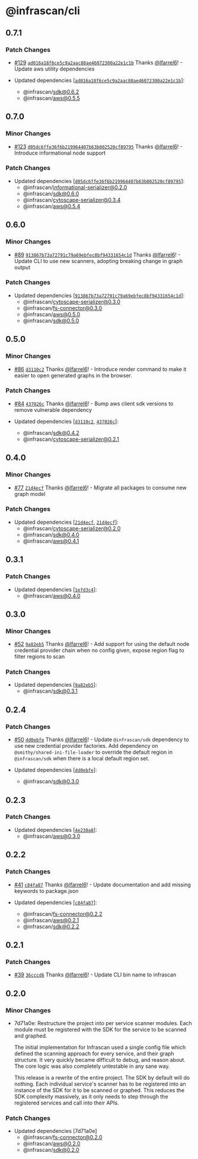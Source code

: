 # @infrascan/cli

## 0.7.1

### Patch Changes

- [#129](https://github.com/infrascan/infrascan/pull/129) [`ad016a18f6ce5c9a2aac88ae46072300a22e1c1b`](https://github.com/infrascan/infrascan/commit/ad016a18f6ce5c9a2aac88ae46072300a22e1c1b) Thanks [@lfarrel6](https://github.com/lfarrel6)! - Update aws utility dependencies

- Updated dependencies [[`ad016a18f6ce5c9a2aac88ae46072300a22e1c1b`](https://github.com/infrascan/infrascan/commit/ad016a18f6ce5c9a2aac88ae46072300a22e1c1b)]:
  - @infrascan/sdk@0.6.2
  - @infrascan/aws@0.5.5

## 0.7.0

### Minor Changes

- [#123](https://github.com/infrascan/infrascan/pull/123) [`d05dc6ffe36f6b219964407b63b002520cf89795`](https://github.com/infrascan/infrascan/commit/d05dc6ffe36f6b219964407b63b002520cf89795) Thanks [@lfarrel6](https://github.com/lfarrel6)! - Introduce informational node support

### Patch Changes

- Updated dependencies [[`d05dc6ffe36f6b219964407b63b002520cf89795`](https://github.com/infrascan/infrascan/commit/d05dc6ffe36f6b219964407b63b002520cf89795)]:
  - @infrascan/informational-serializer@0.2.0
  - @infrascan/sdk@0.6.0
  - @infrascan/cytoscape-serializer@0.3.4
  - @infrascan/aws@0.5.4

## 0.6.0

### Minor Changes

- [#89](https://github.com/infrascan/infrascan/pull/89) [`913867b73a72791c79a69ebfec8bf94331654c1d`](https://github.com/infrascan/infrascan/commit/913867b73a72791c79a69ebfec8bf94331654c1d) Thanks [@lfarrel6](https://github.com/lfarrel6)! - Update CLI to use new scanners, adopting breaking change in graph output

### Patch Changes

- Updated dependencies [[`913867b73a72791c79a69ebfec8bf94331654c1d`](https://github.com/infrascan/infrascan/commit/913867b73a72791c79a69ebfec8bf94331654c1d)]:
  - @infrascan/cytoscape-serializer@0.3.0
  - @infrascan/fs-connector@0.3.0
  - @infrascan/aws@0.5.0
  - @infrascan/sdk@0.5.0

## 0.5.0

### Minor Changes

- [#86](https://github.com/infrascan/infrascan/pull/86) [`d3110c2`](https://github.com/infrascan/infrascan/commit/d3110c2197be872ca72667aad552f33dead5271c) Thanks [@lfarrel6](https://github.com/lfarrel6)! - Introduce render command to make it easier to open generated graphs in the browser.

### Patch Changes

- [#84](https://github.com/infrascan/infrascan/pull/84) [`437026c`](https://github.com/infrascan/infrascan/commit/437026cc278ec4b380bcaf3a7a675f3762ce3bea) Thanks [@lfarrel6](https://github.com/lfarrel6)! - Bump aws client sdk versions to remove vulnerable dependency

- Updated dependencies [[`d3110c2`](https://github.com/infrascan/infrascan/commit/d3110c2197be872ca72667aad552f33dead5271c), [`437026c`](https://github.com/infrascan/infrascan/commit/437026cc278ec4b380bcaf3a7a675f3762ce3bea)]:
  - @infrascan/sdk@0.4.2
  - @infrascan/cytoscape-serializer@0.2.1

## 0.4.0

### Minor Changes

- [#77](https://github.com/infrascan/infrascan/pull/77) [`21d4ecf`](https://github.com/infrascan/infrascan/commit/21d4ecf4b7fec31f4ac7b2cc5857aa5d2b725075) Thanks [@lfarrel6](https://github.com/lfarrel6)! - Migrate all packages to consume new graph model

### Patch Changes

- Updated dependencies [[`21d4ecf`](https://github.com/infrascan/infrascan/commit/21d4ecf4b7fec31f4ac7b2cc5857aa5d2b725075), [`21d4ecf`](https://github.com/infrascan/infrascan/commit/21d4ecf4b7fec31f4ac7b2cc5857aa5d2b725075)]:
  - @infrascan/cytoscape-serializer@0.2.0
  - @infrascan/sdk@0.4.0
  - @infrascan/aws@0.4.1

## 0.3.1

### Patch Changes

- Updated dependencies [[`1efd3c4`](https://github.com/infrascan/infrascan/commit/1efd3c40e42f824dab57e91269a1cfe83262d27e)]:
  - @infrascan/aws@0.4.0

## 0.3.0

### Minor Changes

- [#52](https://github.com/infrascan/infrascan/pull/52) [`9a82eb5`](https://github.com/infrascan/infrascan/commit/9a82eb5033c64478a4bf379b4e0a6c42767c84e6) Thanks [@lfarrel6](https://github.com/lfarrel6)! - Add support for using the default node credential provider chain when no config given, expose region flag to filter regions to scan

### Patch Changes

- Updated dependencies [[`9a82eb5`](https://github.com/infrascan/infrascan/commit/9a82eb5033c64478a4bf379b4e0a6c42767c84e6)]:
  - @infrascan/sdk@0.3.1

## 0.2.4

### Patch Changes

- [#50](https://github.com/infrascan/infrascan/pull/50) [`dd0ebfe`](https://github.com/infrascan/infrascan/commit/dd0ebfe60b09335cf9ffecc6045b8aff18029d6e) Thanks [@lfarrel6](https://github.com/lfarrel6)! - Update `@infrascan/sdk` dependency to use new credential provider factories. Add dependency on `@smithy/shared-ini-file-loader` to override the default region in `@infrascan/sdk` when there is a local default region set.

- Updated dependencies [[`dd0ebfe`](https://github.com/infrascan/infrascan/commit/dd0ebfe60b09335cf9ffecc6045b8aff18029d6e)]:
  - @infrascan/sdk@0.3.0

## 0.2.3

### Patch Changes

- Updated dependencies [[`4e230a8`](https://github.com/infrascan/infrascan/commit/4e230a8ff973aaabd1fe621262b0bf67dc982156)]:
  - @infrascan/aws@0.3.0

## 0.2.2

### Patch Changes

- [#41](https://github.com/infrascan/infrascan/pull/41) [`c84fa87`](https://github.com/infrascan/infrascan/commit/c84fa87fa66fef97533ea597f431c8fe135cf1b2) Thanks [@lfarrel6](https://github.com/lfarrel6)! - Update documentation and add missing keywords to package.json

- Updated dependencies [[`c84fa87`](https://github.com/infrascan/infrascan/commit/c84fa87fa66fef97533ea597f431c8fe135cf1b2)]:
  - @infrascan/fs-connector@0.2.2
  - @infrascan/aws@0.2.1
  - @infrascan/sdk@0.2.2

## 0.2.1

### Patch Changes

- [#39](https://github.com/infrascan/infrascan/pull/39) [`36cccd6`](https://github.com/infrascan/infrascan/commit/36cccd6b2d87d3969ae1cf9b9a354f6e1b43f757) Thanks [@lfarrel6](https://github.com/lfarrel6)! - Update CLI bin name to infrascan

## 0.2.0

### Minor Changes

- 7d71a0e: Restructure the project into per service scanner modules. Each module must be registered with the SDK for the service to be scanned and graphed.

  The initial implementation for Infrascan used a single config file which defined the scanning approach for every service, and their graph structure. It very quickly became difficult to debug, and reason about. The core logic was also completely untestable in any sane way.

  This release is a rewrite of the entire project. The SDK by default will do nothing. Each individual service's scanner has to be registered into an instance of the SDK for it to be scanned or graphed. This reduces the SDK complexity massively, as it only needs to step through the registered services and call into their APIs.

### Patch Changes

- Updated dependencies [7d71a0e]
  - @infrascan/fs-connector@0.2.0
  - @infrascan/aws@0.2.0
  - @infrascan/sdk@0.2.0
